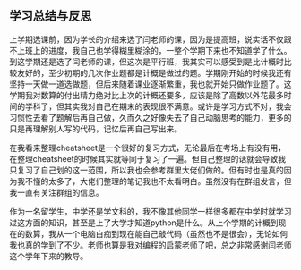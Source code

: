 ## 学习总结与反思

上学期选课前，因为学长的介绍来选了闫老师的课，因为是提高班，说实话不仅跟不上班上的进度，我自己也学得糊里糊涂的，一整个学期下来也不知道学了什么。到这学期还是选了闫老师的课，但这次是平行班，我其实可以感受到是比计概时比较友好的，至少初期的几次作业题都是计概是做过的题。学期刚开始的时候我还有坚持一天做一道选做题，但后来随着课业逐渐繁重，我也就开始只做作业题了。这学期我对数算的付出精力绝对比上次的计概还要多，应该是除了高数以外花最多时间的学科了，但其实我对自己在期末的表现很不满意。或许是学习方式不对，我会习惯性去看了题解后再自己做，久而久之好像失去了自己动脑思考的能力，更多的只是再理解别人写的代码，记忆后再自己写出来。

在我看来整理cheatsheet是一个很好的复习方式，无论最后在考场上有没有用，在整理cheatsheet的时候其实就等同于复习了一遍。但自己整理的话就会导致我只复习了自己划的这一范围，所以我也会参考群里大佬们做的。但有时也是真的因为我不懂的太多了，大佬们整理的笔记我也不太看明白。虽然没有在群组发言，但我一直有关注群组的信息。

作为一名留学生，中学还是学文科的，我不像其他同学一样很多都在中学时就学习过这方面的知识，甚至是上了大学才知道python是什么。从上个学期的计概到现在的数算，我从一个电脑白痴到现在能自己敲代码（虽然也不是很会），无论如何我也真的学到了不少。老师也算是我对编程的启蒙老师了吧，总之非常感谢闫老师这个学年下来的教导。
